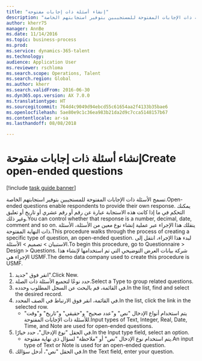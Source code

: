 ```yaml
--- 
title: "إنشاء أسئلة ذات إجابات مفتوحة"
description: "تسمج الأسئلة ذات الإجابات المفتوحة للمستجيبين بتوفير استجابتهم الخاصة."
author: kherr75
manager: AnnBe
ms.date: 11/14/2016
ms.topic: business-process
ms.prod: 
ms.service: dynamics-365-talent
ms.technology: 
audience: Application User
ms.reviewer: rschloma
ms.search.scope: Operations, Talent
ms.search.region: Global
ms.author: kherr
ms.search.validFrom: 2016-06-30
ms.dyn365.ops.version: AX 7.0.0
ms.translationtype: HT
ms.sourcegitcommit: 764d4c9049d94ebcd55c61654aa2f4133b35bae6
ms.openlocfilehash: 5ae80e9c1c36ea983b21da2d9c7cca5148157b67
ms.contentlocale: ar-sa
ms.lasthandoff: 08/08/2018

---
```

# <a name="create-open-ended-questions"></a><span data-ttu-id="d998f-103">إنشاء أسئلة ذات إجابات مفتوحة</span><span class="sxs-lookup"><span data-stu-id="d998f-103">Create open-ended questions</span></span>

[!include [task guide banner](../../includes/task-guide-banner.md)]

<span data-ttu-id="d998f-104">تسمج الأسئلة ذات الإجابات المفتوحة للمستجيبين بتوفير استجابتهم الخاصة.</span><span class="sxs-lookup"><span data-stu-id="d998f-104">Open-ended questions enable respondents to provide their own response.</span></span> <span data-ttu-id="d998f-105">يمكنك التحكم في ما إذا كانت هذه الاستجابة عبارة عن رقم أو رقم عشري أو تاريخ أو تعليق وغير ذلك.</span><span class="sxs-lookup"><span data-stu-id="d998f-105">You can control whether that response is a number, decimal, date, comment and so on.</span></span> <span data-ttu-id="d998f-106">ينقلك هذا الإجراء عبر عملية إنشاء نوع معين من الأسئلة، الأسئلة ذات النهاية المفتوحة‬.</span><span class="sxs-lookup"><span data-stu-id="d998f-106">This procedure walks through the process of creating a specific type of question, an open-ended question.</span></span> <span data-ttu-id="d998f-107">لبدء هذا الإجراء، انتقل إلى الاستبيان > تصميم > الأسئلة‬.</span><span class="sxs-lookup"><span data-stu-id="d998f-107">To begin this procedure, go to Questionnaire > Design > Questions.</span></span> <span data-ttu-id="d998f-108">شركة بيانات العرض التوضيحي التي تم استخدامها لإنشاء هذا الإجراء هي USMF.</span><span class="sxs-lookup"><span data-stu-id="d998f-108">The demo data company used to create this procedure is USMF.</span></span>

1. <span data-ttu-id="d998f-109">انقر فوق "جديد".</span><span class="sxs-lookup"><span data-stu-id="d998f-109">Click New.</span></span>
2. <span data-ttu-id="d998f-110">حدد نوعًا لتجميع الأسئلة ذات الصلة.</span><span class="sxs-lookup"><span data-stu-id="d998f-110">Select a Type to group related questions.</span></span>
3. <span data-ttu-id="d998f-111">في القائمة، قم بالبحث عن السجل المطلوب وحدده.</span><span class="sxs-lookup"><span data-stu-id="d998f-111">In the list, find and select the desired record.</span></span>
4. <span data-ttu-id="d998f-112">في القائمة، انقر فوق الارتباط في الصف المحدد.</span><span class="sxs-lookup"><span data-stu-id="d998f-112">In the list, click the link in the selected row.</span></span>
    * <span data-ttu-id="d998f-113">يتم استخدام أنواع الإدخال "نص" و"عدد صحيح" و"حقيقي" و"تاريخ" و"وقت" للأسئلة ذات الإجابات المفتوحة.</span><span class="sxs-lookup"><span data-stu-id="d998f-113">Input types of Text, Integer, Real, Date, Time, and Note are used for open-ended questions.</span></span>  
5. <span data-ttu-id="d998f-114">في الحقل "نوع الإدخال"، حدد خيارًا.</span><span class="sxs-lookup"><span data-stu-id="d998f-114">In the Input type field, select an option.</span></span>
    * <span data-ttu-id="d998f-115">يتم استخدام نوع الإدخال "نص" أو "ملاحظة" لسؤال ذي نهاية مفتوحة‬.</span><span class="sxs-lookup"><span data-stu-id="d998f-115">An input type of Text or Note is used for an open-ended question.</span></span>  
6. <span data-ttu-id="d998f-116">في الحقل "نص"، أدخل سؤالك.</span><span class="sxs-lookup"><span data-stu-id="d998f-116">In the Text field, enter your question.</span></span>


